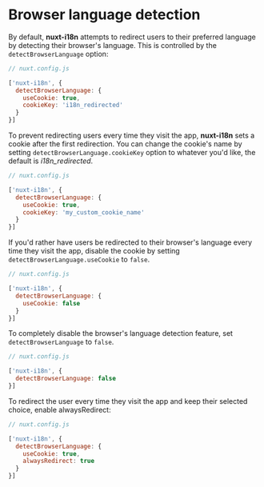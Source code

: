 # Browser language detection

By default, **nuxt-i18n** attempts to redirect users to their preferred language by detecting their browser's language. This is controlled by the `detectBrowserLanguage` option:


```js
// nuxt.config.js

['nuxt-i18n', {
  detectBrowserLanguage: {
    useCookie: true,
    cookieKey: 'i18n_redirected'
  }
}]
```

To prevent redirecting users every time they visit the app, **nuxt-i18n** sets a cookie after the first redirection. You can change the cookie's name by setting `detectBrowserLanguage.cookieKey` option to whatever you'd like, the default is _i18n_redirected_.

```js
// nuxt.config.js

['nuxt-i18n', {
  detectBrowserLanguage: {
    useCookie: true,
    cookieKey: 'my_custom_cookie_name'
  }
}]
```

If you'd rather have users be redirected to their browser's language every time they visit the app, disable the cookie by setting `detectBrowserLanguage.useCookie` to `false`.

```js
// nuxt.config.js

['nuxt-i18n', {
  detectBrowserLanguage: {
    useCookie: false
  }
}]
```

To completely disable the browser's language detection feature, set `detectBrowserLanguage` to `false`.

```js
// nuxt.config.js

['nuxt-i18n', {
  detectBrowserLanguage: false
}]
```

To redirect the user every time they visit the app and keep their selected choice, enable alwaysRedirect:

```js
// nuxt.config.js

['nuxt-i18n', {
  detectBrowserLanguage: {
    useCookie: true,
    alwaysRedirect: true
  }
}]
```
